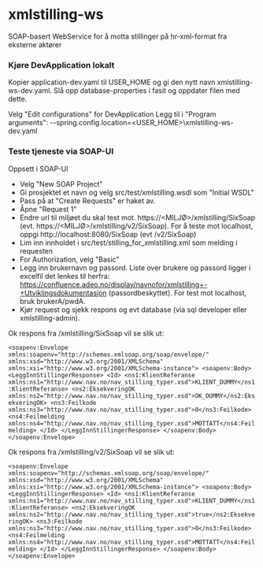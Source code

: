# xmlstilling-ws
SOAP-basert WebService for å motta stillinger på hr-xml-format fra eksterne aktører 

### Kjøre DevApplication lokalt
Kopier application-dev.yaml til USER_HOME og gi den nytt navn xmlstilling-ws-dev.yaml.
Slå opp database-properties i fasit og oppdater filen med dette.

Velg "Edit configurations" for DevApplication
Legg til i "Program arguments": --spring.config.location=<USER_HOME>\xmlstilling-ws-dev.yaml

### Teste tjeneste via SOAP-UI
Oppsett i SOAP-UI
* Velg "New SOAP Project"
* Gi prosjektet et navn og velg src/test/xmlstilling.wsdl som "Initial WSDL"
* Pass på at "Create Requests" er haket av.
* Åpne "Request 1"
* Endre url til miljøet du skal test mot. https://<MILJØ>/xmlstilling/SixSoap (evt. https://<MILJØ>/xmlstilling/v2/SixSoap). For å teste mot localhost, oppgi http://localhost:8080/SixSoap (evt /v2/SixSoap)
* Lim inn innholdet i src/test/stilling_for_xmlstilling.xml som melding i requesten
* For Authorization, velg "Basic"
* Legg inn brukernavn og passord. Liste over brukere og passord ligger i excelfil det lenkes til herfra: https://confluence.adeo.no/display/navnofor/xmlstilling+-+Utviklingsdokumentasjon (passordbeskyttet). For test mot localhost, bruk brukerA/pwdA.
* Kjør request og sjekk respons og evt database (via sql developer eller xmlstilling-admin).


Ok respons fra /xmlstilling/SixSoap vil se slik ut:

`<soapenv:Envelope xmlns:soapenv="http://schemas.xmlsoap.org/soap/envelope/" xmlns:xsd="http://www.w3.org/2001/XMLSchema" xmlns:xsi="http://www.w3.org/2001/XMLSchema-instance">
   <soapenv:Body>
      <LeggInnStillingerResponse>
         <Id>
            <ns1:KlientReferanse xmlns:ns1="http://www.nav.no/nav_stilling_typer.xsd">KLIENT_DUMMY</ns1:KlientReferanse>
            <ns2:EksekveringOK xmlns:ns2="http://www.nav.no/nav_stilling_typer.xsd">OK_DUMMY</ns2:EksekveringOK>
            <ns3:Feilkode xmlns:ns3="http://www.nav.no/nav_stilling_typer.xsd">0</ns3:Feilkode>
            <ns4:Feilmelding xmlns:ns4="http://www.nav.no/nav_stilling_typer.xsd">MOTTATT</ns4:Feilmelding>
         </Id>
      </LeggInnStillingerResponse>
   </soapenv:Body>
</soapenv:Envelope>`

Ok respons fra /xmlstilling/v2/SixSoap vil se slik ut:

`<soapenv:Envelope xmlns:soapenv="http://schemas.xmlsoap.org/soap/envelope/" xmlns:xsd="http://www.w3.org/2001/XMLSchema" xmlns:xsi="http://www.w3.org/2001/XMLSchema-instance">
   <soapenv:Body>
      <LeggInnStillingerResponse>
         <Id>
            <ns1:KlientReferanse xmlns:ns1="http://www.nav.no/nav_stilling_typer.xsd">KLIENT_DUMMY</ns1:KlientReferanse>
            <ns2:EksekveringOK xmlns:ns2="http://www.nav.no/nav_stilling_typer.xsd">true</ns2:EksekveringOK>
            <ns3:Feilkode xmlns:ns3="http://www.nav.no/nav_stilling_typer.xsd">0</ns3:Feilkode>
            <ns4:Feilmelding xmlns:ns4="http://www.nav.no/nav_stilling_typer.xsd">MOTTATT</ns4:Feilmelding>
         </Id>
      </LeggInnStillingerResponse>
   </soapenv:Body>
</soapenv:Envelope>`